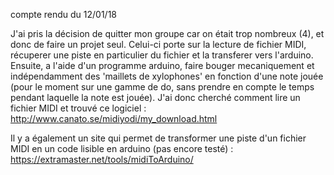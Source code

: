 compte rendu du 12/01/18

J'ai pris la décision de quitter mon groupe car on était trop nombreux (4), et donc de faire un projet seul.
Celui-ci porte sur la lecture de fichier MIDI, récuperer une piste en particulier du fichier et la transferer vers l'arduino.
Ensuite, a l'aide d'un programme arduino, faire bouger mecaniquement et indépendamment des 'maillets de xylophones' en fonction
d'une note jouée (pour le moment sur une gamme de do, sans prendre en compte le temps pendant laquelle la note est jouée).
J'ai donc cherché comment lire un fichier MIDI et trouvé ce logiciel : http://www.canato.se/midiyodi/my_download.html

Il y a également un site qui permet de transformer une piste d'un fichier MIDI en un code lisible en arduino (pas encore testé) :
https://extramaster.net/tools/midiToArduino/
